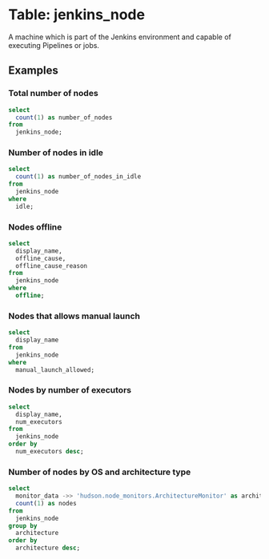 # Table: jenkins_node

A machine which is part of the Jenkins environment and capable of executing Pipelines or jobs.

## Examples

### Total number of nodes

```sql
select
  count(1) as number_of_nodes
from
  jenkins_node;
```

### Number of nodes in idle

```sql
select
  count(1) as number_of_nodes_in_idle
from
  jenkins_node
where
  idle;
```

### Nodes offline

```sql
select
  display_name,
  offline_cause,
  offline_cause_reason
from
  jenkins_node
where
  offline;
```

### Nodes that allows manual launch

```sql
select
  display_name
from
  jenkins_node
where
  manual_launch_allowed;
```

### Nodes by number of executors

```sql
select
  display_name,
  num_executors
from
  jenkins_node
order by
  num_executors desc;
```

### Number of nodes by OS and architecture type
```sql
select
  monitor_data ->> 'hudson.node_monitors.ArchitectureMonitor' as architecture,
  count(1) as nodes
from
  jenkins_node
group by
  architecture
order by
  architecture desc;
```
